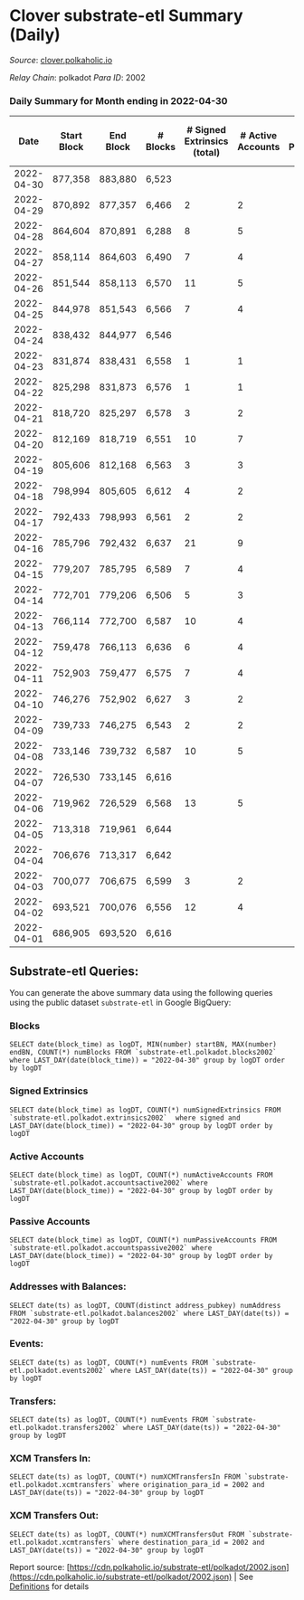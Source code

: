 # Clover substrate-etl Summary (Daily)

_Source_: [clover.polkaholic.io](https://clover.polkaholic.io)

*Relay Chain*: polkadot
*Para ID*: 2002



### Daily Summary for Month ending in 2022-04-30


| Date | Start Block | End Block | # Blocks | # Signed Extrinsics (total) | # Active Accounts | # Passive | # New | # Addresses with Balances | # Events | # Transfers | # XCM Transfers In | # XCM Transfers Out | Issues | 
| ---- | ----------- | --------- | -------- | --------------------------- | ----------------- | --------- | ----- | ------------------------- | -------- | ----------- | ------------------ | ------------------- | ------ |
| 2022-04-30 | 877,358 | 883,880 | 6,523 |  |  |  |  | 379 | 13,135 | 2 ($0.11) |   |   |  |
| 2022-04-29 | 870,892 | 877,357 | 6,466 | 2 | 2 |  |  | 371 | 13,081 | 8 ($21.72) |   |   |  |
| 2022-04-28 | 864,604 | 870,891 | 6,288 | 8 | 5 |  |  | 367 | 12,719 | 6 ($774.47) |   |   |  |
| 2022-04-27 | 858,114 | 864,603 | 6,490 | 7 | 4 |  |  | 353 | 13,078 | 5 ($31.59) |   |   |  |
| 2022-04-26 | 851,544 | 858,113 | 6,570 | 11 | 5 |  |  | 348 | 13,227 | 10 ($1,110.03) |   |   |  |
| 2022-04-25 | 844,978 | 851,543 | 6,566 | 7 | 4 |  |  | 340 | 13,206 | 1 ($2.86) |   |   |  |
| 2022-04-24 | 838,432 | 844,977 | 6,546 |  |  |  |  | 335 | 13,141 | 3 ($0.17) |   |   |  |
| 2022-04-23 | 831,874 | 838,431 | 6,558 | 1 | 1 |  |  | 332 | 13,154 | 1 ($0.06) |   |   |  |
| 2022-04-22 | 825,298 | 831,873 | 6,576 | 1 | 1 |  |  | 330 | 13,214 | 4 ($0.21) |   |   |  |
| 2022-04-21 | 818,720 | 825,297 | 6,578 | 3 | 2 |  |  | 325 | 13,213 | 2 ($0.10) |   |   |  |
| 2022-04-20 | 812,169 | 818,719 | 6,551 | 10 | 7 |  |  | 321 | 13,283 | 19 ($110.56) |   |   |  |
| 2022-04-19 | 805,606 | 812,168 | 6,563 | 3 | 3 |  |  | 304 | 13,297 | 19 ($104,162.01) |   |   |  |
| 2022-04-18 | 798,994 | 805,605 | 6,612 | 4 | 2 |  |  | 295 | 13,299 | 8 ($15.97) |   |   |  |
| 2022-04-17 | 792,433 | 798,993 | 6,561 | 2 | 2 |  |  | 289 | 13,157 | 2 ($0.09) |   |   |  |
| 2022-04-16 | 785,796 | 792,432 | 6,637 | 21 | 9 |  |  | 284 | 13,421 | 12 ($15,829.91) |   |   |  |
| 2022-04-15 | 779,207 | 785,795 | 6,589 | 7 | 4 |  |  | 269 | 13,381 | 23 ($120.92) |   |   |  |
| 2022-04-14 | 772,701 | 779,206 | 6,506 | 5 | 3 |  |  | 252 | 13,356 | 41 ($371.00) |   |   |  |
| 2022-04-13 | 766,114 | 772,700 | 6,587 | 10 | 4 |  |  | 239 | 13,713 | 70 ($86,751.62) |   |   |  |
| 2022-04-12 | 759,478 | 766,113 | 6,636 | 6 | 4 |  |  | 207 | 13,664 | 31 ($109.18) |   |   |  |
| 2022-04-11 | 752,903 | 759,477 | 6,575 | 7 | 4 |  |  | 185 | 13,181 | 1 ($12.46) |   |   |  |
| 2022-04-10 | 746,276 | 752,902 | 6,627 | 3 | 2 |  |  | 182 | 13,272 |   |   |   |  |
| 2022-04-09 | 739,733 | 746,275 | 6,543 | 2 | 2 |  |  | 181 | 13,152 | 6 ($11,379.36) |   |   |  |
| 2022-04-08 | 733,146 | 739,732 | 6,587 | 10 | 5 |  |  | 174 | 13,271 | 4 ($9.06) |   |   |  |
| 2022-04-07 | 726,530 | 733,145 | 6,616 |  |  |  |  | 167 | 13,278 | 1 ($2.68) |   |   |  |
| 2022-04-06 | 719,962 | 726,529 | 6,568 | 13 | 5 |  |  | 166 | 13,263 | 8 ($37.77) |   |   |  |
| 2022-04-05 | 713,318 | 719,961 | 6,644 |  |  |  |  | 160 | 13,289 |   |   |   |  |
| 2022-04-04 | 706,676 | 713,317 | 6,642 |  |  |  |  | 160 | 13,286 |   |   |   |  |
| 2022-04-03 | 700,077 | 706,675 | 6,599 | 3 | 2 |  |  | 160 | 13,223 |   |   |   |  |
| 2022-04-02 | 693,521 | 700,076 | 6,556 | 12 | 4 |  |  | 160 | 13,175 | 4 ($3.31) |   |   |  |
| 2022-04-01 | 686,905 | 693,520 | 6,616 |  |  |  |  | 158 | 13,245 | 1 ($1.33) |   |   |  |

## Substrate-etl Queries:
You can generate the above summary data using the following queries using the public dataset `substrate-etl` in Google BigQuery:


### Blocks
```
SELECT date(block_time) as logDT, MIN(number) startBN, MAX(number) endBN, COUNT(*) numBlocks FROM `substrate-etl.polkadot.blocks2002`  where LAST_DAY(date(block_time)) = "2022-04-30" group by logDT order by logDT
```


### Signed Extrinsics
```
SELECT date(block_time) as logDT, COUNT(*) numSignedExtrinsics FROM `substrate-etl.polkadot.extrinsics2002`  where signed and LAST_DAY(date(block_time)) = "2022-04-30" group by logDT order by logDT
```


### Active Accounts
```
SELECT date(block_time) as logDT, COUNT(*) numActiveAccounts FROM `substrate-etl.polkadot.accountsactive2002` where LAST_DAY(date(block_time)) = "2022-04-30" group by logDT order by logDT
```


### Passive Accounts
```
SELECT date(block_time) as logDT, COUNT(*) numPassiveAccounts FROM `substrate-etl.polkadot.accountspassive2002` where LAST_DAY(date(block_time)) = "2022-04-30" group by logDT order by logDT
```


### Addresses with Balances:
```
SELECT date(ts) as logDT, COUNT(distinct address_pubkey) numAddress FROM `substrate-etl.polkadot.balances2002` where LAST_DAY(date(ts)) = "2022-04-30" group by logDT
```


### Events:
```
SELECT date(ts) as logDT, COUNT(*) numEvents FROM `substrate-etl.polkadot.events2002` where LAST_DAY(date(ts)) = "2022-04-30" group by logDT
```


### Transfers:
```
SELECT date(ts) as logDT, COUNT(*) numEvents FROM `substrate-etl.polkadot.transfers2002` where LAST_DAY(date(ts)) = "2022-04-30" group by logDT
```


### XCM Transfers In:
```
SELECT date(ts) as logDT, COUNT(*) numXCMTransfersIn FROM `substrate-etl.polkadot.xcmtransfers` where origination_para_id = 2002 and LAST_DAY(date(ts)) = "2022-04-30" group by logDT
```


### XCM Transfers Out:
```
SELECT date(ts) as logDT, COUNT(*) numXCMTransfersOut FROM `substrate-etl.polkadot.xcmtransfers` where destination_para_id = 2002 and LAST_DAY(date(ts)) = "2022-04-30" group by logDT
```



Report source: [https://cdn.polkaholic.io/substrate-etl/polkadot/2002.json](https://cdn.polkaholic.io/substrate-etl/polkadot/2002.json) | See [Definitions](/DEFINITIONS.md) for details
